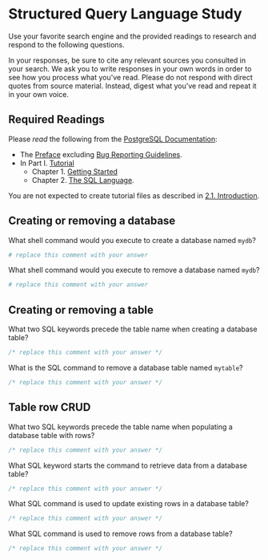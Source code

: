 # Structured Query Language Study

Use your favorite search engine and the provided readings to research and respond to the following questions.

In your responses, be sure to cite any relevant sources you consulted in your search. We ask you to write responses in your own words in order to see how you process what you've read. Please do not respond with direct quotes from source material. Instead, digest what you've read and repeat it in your own voice.

## Required Readings

Please _read_ the following from the [PostgreSQL Documentation](http://www.postgresql.org/docs/9.5/static/index.html):

-   The [Preface](http://www.postgresql.org/docs/9.5/static/preface.html)
excluding [Bug Reporting Guidelines](http://www.postgresql.org/docs/9.5/static/bug-reporting.html).
-   In Part I. [Tutorial](http://www.postgresql.org/docs/9.5/static/tutorial.html)
    -   Chapter 1. [Getting Started](http://www.postgresql.org/docs/9.5/statictutorial-start.html)
    -   Chapter 2. [The SQL Language](http://www.postgresql.org/docs/9.5/statictutorial-sql.html).

You are not expected to create tutorial files as described in [2.1. Introduction](http://www.postgresql.org/docs/9.5/static/tutorial-sql-intro.html).


## Creating or removing a database

What shell command would you execute to create a database named `mydb`?

```sh
# replace this comment with your answer
```

What shell command would you execute to remove a database named `mydb`?

```sh
# replace this comment with your answer
```

## Creating or removing a table

What two SQL keywords precede the table name when creating a database table?

```sql
/* replace this comment with your answer */
```

What is the SQL command to remove a database table named `mytable`?

```sql
/* replace this comment with your answer */
```

## Table row CRUD

What two SQL keywords precede the table name when populating
a database table with rows?

```sql
/* replace this comment with your answer */
```

What SQL keyword starts the command to retrieve data from a database table?

```sql
/* replace this comment with your answer */
```

What SQL command is used to update existing rows in a database table?

```sql
/* replace this comment with your answer */
```

What SQL command is used to remove rows from a database table?

```sql
/* replace this comment with your answer */
```
